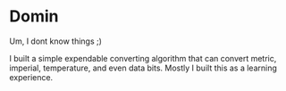 # Domin
Um, I dont know things ;)

I built a simple expendable converting algorithm that can convert metric, imperial, temperature, and even data bits. Mostly I built this as a learning experience. 